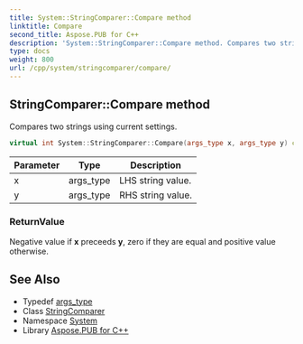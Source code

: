 ```yaml
---
title: System::StringComparer::Compare method
linktitle: Compare
second_title: Aspose.PUB for C++
description: 'System::StringComparer::Compare method. Compares two strings using current settings in C++.'
type: docs
weight: 800
url: /cpp/system/stringcomparer/compare/
---
```

## StringComparer::Compare method


Compares two strings using current settings.

```cpp
virtual int System::StringComparer::Compare(args_type x, args_type y) const override
```


| Parameter | Type | Description |
| --- | --- | --- |
| x | args_type | LHS string value. |
| y | args_type | RHS string value. |

### ReturnValue

Negative value if **x** preceeds **y**, zero if they are equal and positive value otherwise.

## See Also

* Typedef [args_type](../args_type/)
* Class [StringComparer](../)
* Namespace [System](../../)
* Library [Aspose.PUB for C++](../../../)
